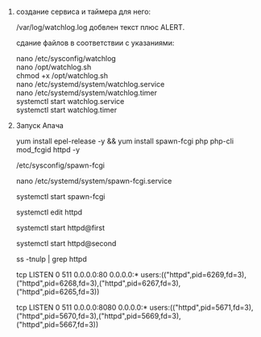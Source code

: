1. создание сервиса и таймера для него:
   
   /var/log/watchlog.log добвлен текст плюс ALERT.
   
   сдание файлов в соответствии с указаниями:
   
   nano /etc/sysconfig/watchlog              
   nano /opt/watchlog.sh                        
   chmod +x /opt/watchlog.sh                    
   nano /etc/systemd/system/watchlog.service    
   nano /etc/systemd/system/watchlog.timer      
   systemctl start watchlog.service   
   systemctl start watchlog.timer
  
2. Запуск Апача

   yum install epel-release -y && yum install spawn-fcgi php php-cli mod_fcgid httpd -y
   
   /etc/sysconfig/spawn-fcgi
      
   nano /etc/systemd/system/spawn-fcgi.service
   
   systemctl start spawn-fcgi
   
   systemctl edit httpd
   
   systemctl start httpd@first
   
   systemctl start httpd@second
    
   ss -tnulp | grep httpd
   
   tcp   LISTEN 0      511          0.0.0.0:80        0.0.0.0:*    users:(("httpd",pid=6269,fd=3),("httpd",pid=6268,fd=3),("httpd",pid=6267,fd=3),("httpd",pid=6265,fd=3))
   
   tcp   LISTEN 0      511          0.0.0.0:8080      0.0.0.0:*    users:(("httpd",pid=5671,fd=3),("httpd",pid=5670,fd=3),("httpd",pid=5669,fd=3),("httpd",pid=5667,fd=3))